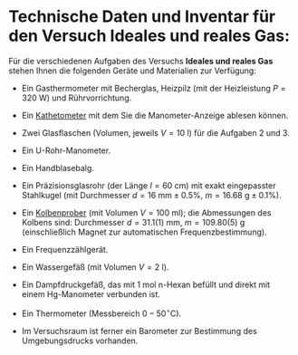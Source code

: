 # Technische Daten und Inventar für den Versuch Ideales und reales Gas:

Für die verschiedenen Aufgaben des Versuchs **Ideales und reales Gas** stehen Ihnen die folgenden Geräte und Materialien zur Verfügung:

- Ein Gasthermometer mit Becherglas, Heizpilz (mit der Heizleistung $P=320\ \mathrm{W}$) und Rührvorrichtung.

- Ein [Kathetometer](https://de.wikipedia.org/wiki/Kathetometer) mit dem Sie die Manometer-Anzeige ablesen können.

- Zwei Glasflaschen (Volumen, jeweils $V=10\ \mathrm{l}$) für die Aufgaben 2 und 3. 

- Ein U-Rohr-Manometer. 

- Ein Handblasebalg. 

- Ein Präzisionsglasrohr (der Länge $l=60\ \mathrm{cm}$) mit exakt eingepasster Stahlkugel (mit Durchmesser $d=16\ \mathrm{mm}\pm0.5\%$, $m=16.68\ \mathrm{g}\pm0.1\%$).

- Ein [Kolbenprober](https://de.wikipedia.org/wiki/Kathetometer) (mit Volumen $V=100\ \mathrm{ml}$); die Abmessungen des Kolbens sind: Durchmesser $d=31.1(1)\ \mathrm{mm}$, $m=109.80(5)\ \mathrm{g}$ (einschließlich Magnet zur automatischen Frequenzbestimmung).

- Ein Frequenzzählgerät.

- Ein Wassergefäß (mit Volumen $V=2\ \mathrm{l}$). 

- Ein Dampfdruckgefäß, das mit $1\ \mathrm{mol}$ n-Hexan befüllt und direkt mit einem Hg-Manometer verbunden ist.

- Ein Thermometer (Messbereich $0-50^{\circ}\mathrm{C}$).

- Im Versuchsraum ist ferner ein Barometer zur Bestimmung des Umgebungsdrucks vorhanden.
